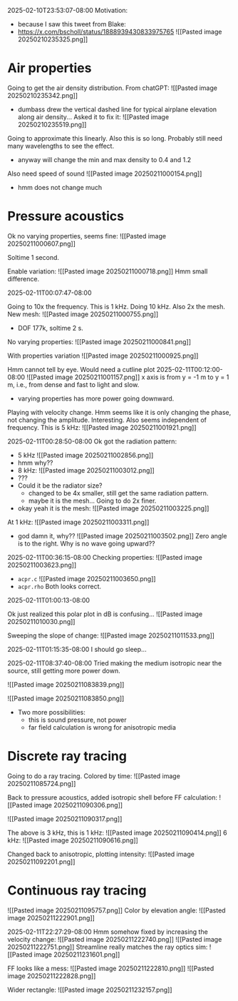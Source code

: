 
2025-02-10T23:53:07-08:00
Motivation:
- because I saw this tweet from Blake:
- https://x.com/bscholl/status/1888939430833975765
![[Pasted image 20250210235325.png]]

# Air properties
Going to get the air density distribution.
From chatGPT:
![[Pasted image 20250210235342.png]]
- dumbass drew the vertical dashed line for typical airplane elevation along air density...
Asked it to fix it:
![[Pasted image 20250210235519.png]]

Going to approximate this linearly.
Also this is so long. Probably still need many wavelengths to see the effect.
- anyway will change the min and max density to 0.4 and 1.2

Also need speed of sound
![[Pasted image 20250211000154.png]]
- hmm does not change much

# Pressure acoustics
Ok no varying properties, seems fine:
![[Pasted image 20250211000607.png]]

Soltime 1 second.

Enable variation:
![[Pasted image 20250211000718.png]]
Hmm small difference.

2025-02-11T00:07:47-08:00

Going to 10x the frequency. This is 1 kHz. Doing 10 kHz. Also 2x the mesh.
New mesh:
![[Pasted image 20250211000755.png]]
- DOF 177k, soltime 2 s. 

No varying properties:
![[Pasted image 20250211000841.png]]

With properties variation
![[Pasted image 20250211000925.png]]

Hmm cannot tell by eye. Would need a cutline plot
2025-02-11T00:12:00-08:00
![[Pasted image 20250211001157.png]]
x axis is from y = -1 m to y = 1 m, i.e., from dense and fast to light and slow.
- varying properties has more power going downward.

Playing with velocity change. Hmm seems like it is only changing the phase, not changing the amplitude. Interesting.
Also seems independent of frequency. This is 5 kHz:
![[Pasted image 20250211001921.png]]


2025-02-11T00:28:50-08:00
Ok got the radiation pattern:
- 5 kHz
![[Pasted image 20250211002856.png]]
- hmm why??
- 8 kHz:
![[Pasted image 20250211003012.png]]
- ???
- Could it be the radiator size?
	- changed to be 4x smaller, still get the same radiation pattern.
	- maybe it is the mesh... Going to do 2x finer.
- okay yeah it is the mesh:
![[Pasted image 20250211003225.png]]

At 1 kHz:
![[Pasted image 20250211003311.png]]
- god damn it, why??
![[Pasted image 20250211003502.png]]
Zero angle is to the right. Why is no wave going upward??

2025-02-11T00:36:15-08:00
Checking properties:
![[Pasted image 20250211003623.png]]
- `acpr.c`
![[Pasted image 20250211003650.png]]
- `acpr.rho`
Both looks correct.

2025-02-11T01:00:13-08:00

Ok just realized this polar plot in dB is confusing...
![[Pasted image 20250211010030.png]]


Sweeping the slope of change:
![[Pasted image 20250211011533.png]]

2025-02-11T01:15:35-08:00
I should go sleep...


2025-02-11T08:37:40-08:00
Tried making the medium isotropic near the source, still getting more power down.

![[Pasted image 20250211083839.png]]

![[Pasted image 20250211083850.png]]
- Two more possibilities:
	- this is sound pressure, not power
	- far field calculation is wrong for anisotropic media

# Discrete ray tracing

Going to do a ray tracing.
Colored by time:
![[Pasted image 20250211085724.png]]

Back to pressure acoustics, added isotropic shell before FF calculation:
![[Pasted image 20250211090306.png]]

![[Pasted image 20250211090317.png]]

The above is 3 kHz, this is 1 kHz:
![[Pasted image 20250211090414.png]]
6 kHz:
![[Pasted image 20250211090616.png]]

Changed back to anisotropic, plotting intensity:
![[Pasted image 20250211092201.png]]

# Continuous ray tracing
![[Pasted image 20250211095757.png]]
Color by elevation angle:
![[Pasted image 20250211222901.png]]


2025-02-11T22:27:29-08:00
Hmm somehow fixed by increasing the velocity change:
![[Pasted image 20250211222740.png]]
![[Pasted image 20250211222751.png]]
Streamline really matches the ray optics sim:
![[Pasted image 20250211231601.png]]


FF looks like a mess:
![[Pasted image 20250211222810.png]]
![[Pasted image 20250211222828.png]]


Wider rectangle:
![[Pasted image 20250211232157.png]]


